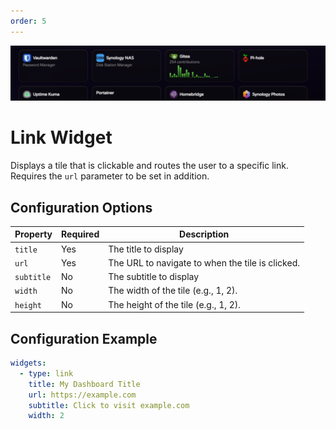 ```yaml
---
order: 5
---
```


![Link Widget](../images/widgets/link.png)

# Link Widget

Displays a tile that is clickable and routes the user to a specific link. Requires the `url` parameter to be set in addition.

## Configuration Options

| Property   | Required | Description                                      |
| ---------- | -------- | ------------------------------------------------ |
| `title`    | Yes      | The title to display                             |
| `url`      | Yes      | The URL to navigate to when the tile is clicked. |
| `subtitle` | No       | The subtitle to display                          |
| `width`    | No       | The width of the tile (e.g., 1, 2).              |
| `height`   | No       | The height of the tile (e.g., 1, 2).             |

## Configuration Example

```yaml
widgets:
  - type: link
    title: My Dashboard Title
    url: https://example.com
    subtitle: Click to visit example.com
    width: 2
```
